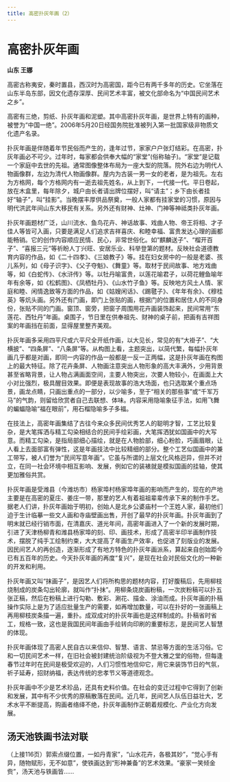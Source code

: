 ```yaml
---
title: 高密扑灰年画（2）
---
```

# 高密扑灰年画
**山东   王娜**

高密古称夷安，秦时置县，西汉时为高密国，距今已有两千多年的历史。它坐落在山东半岛东部，因文化遗存深厚、民间艺术丰富，被文化部命名为“中国民间艺术之乡”。

高密有三绝，剪纸、扑灰年画和泥塑。其中高密扑灰年画，是世界上特有的画种，被誉为“中国一绝”。2006年5月20日经国务院批准被列入第一批国家级非物质文化遗产名录。

扑灰年画是伴随着年节民俗而产生的，逢年过节，家家户户张灯结彩。在高密，扑灰年画必不可少。过年时，每家都会供奉大幅的“家堂”(俗称轴子)。“家堂”是记载一个家庭中去世的先祖。通常图像整体布局为一座大型的院落。院外右边为明代人物画像群，左边为清代人物画像群。屋内为古装一男一女的老者，是为祖先。左右为方格网，每个方格网内有一逝去祖先姓名，从上到下，一代接一代。平日卷起，放在木盒里，每年除夕，城户由长者请出牌位摆好，叫“请主”；乡下由长者挂好“轴子”，叫“挂影”。当晚摆丰厚供品祭奠，一般人家都有挂家堂的习惯，原因与明代洪武年间山东大移民有关系。另外还有财神、灶神、门神等神祗类扑灰年画。

扑灰年画题材广泛，山川流水、鱼鸟花卉、神话故事、戏曲人物、帝王将相、才子佳人等皆可入画，只要是满足人们追求吉祥喜庆、和睦幸福、富贵发达心理的画都能畅销。它的创作内容顺应民情、民心，非常世俗化。如“麒麟送子”、“榴开百子”、“喜报三元”等祈盼人丁兴旺、安居乐业、科举登第的题材。反映社会道德教育内容的作品，如《二十四孝》、《三娘教子》等。挂在妇女房中的一般是老婆、孩儿系列，如《母子识字》、《父子夺魁》、《舞童》等。取材于民间故事、地方戏曲等，如《白蛇传》、《水浒传》等。以牡丹喻富贵，以莲花喻君子，以荷花鲤鱼喻年年有余等，如《松鹤图》、《凤栖牡丹》、《山水竹子鱼》等。反映地方风土人情、家庭和睦、闲情逸致等方面的作品，如《姑嫂闲话》、《踢毽子》、《年年有余》、《穆桂英》等炕头画。另外还有门画，即门上张贴的画，根据门的位置和居住人的不同身份，张贴不同的门画。窗顶、窗旁，把窗子周围用花卉画装饰起来，民间常用“东莲花、西牡丹”年画。桌围子，节日里在供奉祖先、财神的桌子前，把画有吉祥图案的年画挡在前面，显得屋里整齐美观。

扑灰年画多采用四平尺或六平尺全开纸作画，以大见长，常见的有“大褂子”、“大横披”、“四条屏”、“八条屏”等。从构图上看，主题突出，以简代繁，每幅扑灰年画几乎都是对画，即同一内容的作品一般都是一反一正两幅，这是扑灰年画在构图上的最大特征。除了花卉条屏、人物画注意突出人物形象的高大丰满外，少用背景甚至省略背景，让人物占满画面空间，主要人物突出，次要人物较小，在画面上大小对比强烈，极具醒目效果。即便是表现故事的浩大场面，也只选取某个重点场景，画龙点睛，只画出重点的一部分，以少喻多，至于“相关的那些事”或“千军万马”的气韵，则留给欣赏者自己去联想、体味。内容采用隐喻象征手法，如用飞舞的蝙蝠隐喻“福在眼前”，用石榴隐喻多子多福。

在技法上，高密年画集结了古往今来众多民间优秀艺人的聪明才智，工艺比较复杂，是大笔挥洒与精工勾染相结合的民间手绘彩画，大笔挥洒犹如国画中的大写意。而精工勾染，是指局部细心描绘，就是在人物脸部，细心粉脸，巧画眉眼，让人看上去面部富有弹性，这是年画技法中比较精细的部分。整个工艺似国画中的兼工带写，被人们誉为“民间写意年画”。它虽与所谓的上层文化风格迥异，但并不对立，在同一社会环境中相互影响、发展，例如它的装裱就是模拟国画的挂轴，使其更加雅俗共赏。

扑灰年画是受潍县（今潍坊市）杨家埠村杨家埠年画的影响而产生的，现在的产地主要是在高密的夏庄、姜庄一带，那里的艺人有着祖祖辈辈传承下来的制作手艺。据老人们讲，扑灰年画始于明初，创始人是北乡公婆庙村一个王姓人家，最初他们迫于生计临摹一些文人画和寺庙壁画出售，开创了最早的扑灰年画。扑灰年画到了明末就已经行销市面，在清嘉庆、道光年间，高密年画进入了一个新的发展时期，引进了天津杨柳青和潍县杨家埠的刻、印、画技术，形成了高密半印半画制作技术，摆脱了纯手工绘制约束，大大提高了年画生产效率，也促进了刻版业的发展。因民间艺人的再创造，逐渐形成了有地方特色的扑灰年画派系，算起来自创始距今已有五百年的历史。今天扑灰年画的再度“复兴”，是现在社会对民俗文化的一种新的开发和利用。

扑灰年画又叫“抹画子”，是因艺人们将所构思的题材内容，打好腹稿后，先用柳枝烧制成的炭条勾出轮廓，就叫作“扑抹”。用柳条烧炭画粉稿，一次炭粉稿可以扑五张正稿，然后在粉稿上进行勾勒、敷彩、涮花、描金、涂油而成。扑灰年画的扑稿操作实际上是为了适应批量生产的需要，如再增加数量，可以在扑好的一张画稿上再用柳枝炭条描一遍，重扑。成双成对的扑灰年画也是这样制成的。扑稿省时省工，规格一致，这也是我国民间年画由手绘转向印刷的重要标志，是民间艺人智慧的体现。

扑灰年画体现了高密人民自古以来信仰、智慧、语言、禁忌等方面的生活习俗。它和一切民间艺术一样，在旧社会被封建统治阶级视为不登大雅之堂的俗物，但每逢春节过年时在民间是极受欢迎的，人们习惯性地信仰它，用它来装饰节日的气氛，祈子延寿，招财纳福，表达传统的忠孝节义等道德观念。

扑灰年画中不少是艺术珍品，还具有史料价值。在社会的变迁过程中它得到了创新和发展，其中有不少优秀的原稿散落在民间。近几年，民间艺人队伍日益壮大，艺术水平不断提高，购画者络绎不绝，扑灰年画制作正朝着规模化、产业化方向发展。

## 汤天池铁画书法对联

（上接116页）郭索点缀位置，一如丹青家”，“山水花卉，各极其妙”，“觉心手有异，随物赋形，无不如意”，使铁画达到“形神兼备”的艺术效果。“豪家一笑倾金赀”，汤天池与铁画皆……